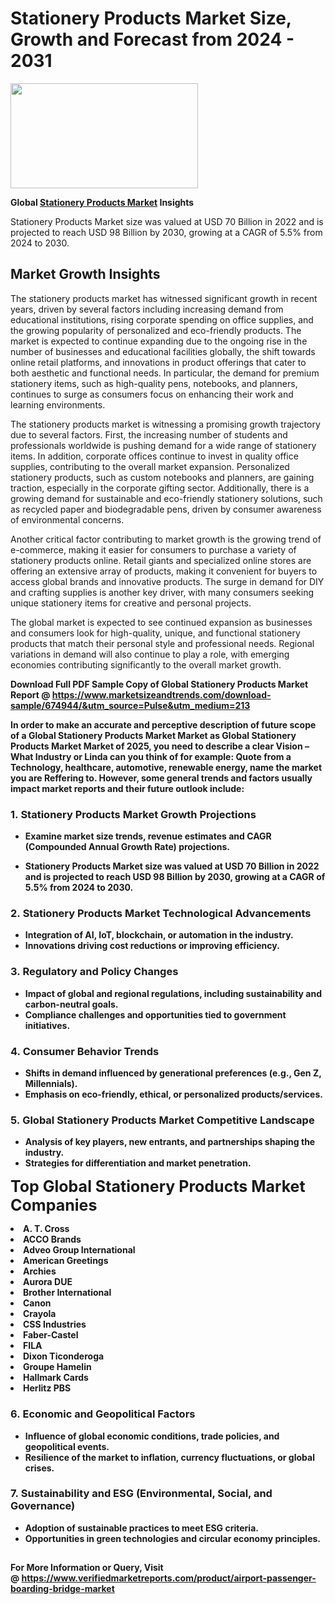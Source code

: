 <H1>Stationery Products Market Size, Growth and Forecast from 2024 - 2031</H1><img class="aligncenter size-medium wp-image-584254" src="https://thirdeyenews.in/wp-content/uploads/2024/09/Global-Market-Research-300x168.jpeg" alt="" width="300" height="168" /><p><strong>Global&nbsp;<a href="https://www.marketsizeandtrends.com/download-sample/674944/&amp;utm_source=Pulse&amp;utm_medium=213">Stationery Products Market</a> Insights</strong></p><p>Stationery Products Market size was valued at USD 70 Billion in 2022 and is projected to reach USD 98 Billion by 2030, growing at a CAGR of 5.5% from 2024 to 2030.</p><p><h2>Market Growth Insights</h2> <p>The stationery products market has witnessed significant growth in recent years, driven by several factors including increasing demand from educational institutions, rising corporate spending on office supplies, and the growing popularity of personalized and eco-friendly products. The market is expected to continue expanding due to the ongoing rise in the number of businesses and educational facilities globally, the shift towards online retail platforms, and innovations in product offerings that cater to both aesthetic and functional needs. In particular, the demand for premium stationery items, such as high-quality pens, notebooks, and planners, continues to surge as consumers focus on enhancing their work and learning environments.</p> <p><strong></strong></p> <p>The stationery products market is witnessing a promising growth trajectory due to several factors. First, the increasing number of students and professionals worldwide is pushing demand for a wide range of stationery items. In addition, corporate offices continue to invest in quality office supplies, contributing to the overall market expansion. Personalized stationery products, such as custom notebooks and planners, are gaining traction, especially in the corporate gifting sector. Additionally, there is a growing demand for sustainable and eco-friendly stationery solutions, such as recycled paper and biodegradable pens, driven by consumer awareness of environmental concerns.</p> <p>Another critical factor contributing to market growth is the growing trend of e-commerce, making it easier for consumers to purchase a variety of stationery products online. Retail giants and specialized online stores are offering an extensive array of products, making it convenient for buyers to access global brands and innovative products. The surge in demand for DIY and crafting supplies is another key driver, with many consumers seeking unique stationery items for creative and personal projects.</p> <p>The global market is expected to see continued expansion as businesses and consumers look for high-quality, unique, and functional stationery products that match their personal style and professional needs. Regional variations in demand will also continue to play a role, with emerging economies contributing significantly to the overall market growth.</p> <p><strong></p><p><span class=""><strong>Download Full PDF Sample Copy of Global Stationery Products Market Report</strong> @ <a href="https://www.marketsizeandtrends.com/download-sample/674944/&amp;utm_source=Pulse&amp;utm_medium=213" target="_blank">https://www.marketsizeandtrends.com/download-sample/674944/&amp;utm_source=Pulse&amp;utm_medium=213</a></span></p><p>In order to make an accurate and perceptive description of future scope of a Global&nbsp;Stationery Products Market Market as Global&nbsp;Stationery Products Market Market of 2025, you need to describe a clear Vision &ndash; What Industry or Linda can you think of for example: Quote from a Technology, healthcare, automotive, renewable energy, name the market you are Reffering to. However, some general trends and factors usually impact market reports and their future outlook include:</p><h3>1.&nbsp;<strong>Stationery Products Market Growth Projections</strong></h3><ul><li>Examine market size trends, revenue estimates and CAGR (Compounded Annual Growth Rate) projections.</li><li><p>Stationery Products Market size was valued at USD 70 Billion in 2022 and is projected to reach USD 98 Billion by 2030, growing at a CAGR of 5.5% from 2024 to 2030.</p></li></ul><h3>2.&nbsp;<strong>Stationery Products Market Technological Advancements</strong></h3><ul><li>Integration of AI, IoT, blockchain, or automation in the industry.</li><li>Innovations driving cost reductions or improving efficiency.</li></ul><h3>3.&nbsp;<strong>Regulatory and Policy Changes</strong></h3><ul><li>Impact of global and regional regulations, including sustainability and carbon-neutral goals.</li><li>Compliance challenges and opportunities tied to government initiatives.</li></ul><h3>4.&nbsp;<strong>Consumer Behavior Trends</strong></h3><ul><li>Shifts in demand influenced by generational preferences (e.g., Gen Z, Millennials).</li><li>Emphasis on eco-friendly, ethical, or personalized products/services.</li></ul><h3>5.&nbsp;<strong>Global Stationery Products Market Competitive Landscape</strong></h3><ul><li>Analysis of key players, new entrants, and partnerships shaping the industry.</li><li>Strategies for differentiation and market penetration.</li></ul><p data-pm-slice="1 1 []"><span style="color: inherit; font-family: inherit; font-size: 25px;">Top Global Stationery Products Market Companies</span></p><div class="" data-test-id=""><p><li>A. T. Cross</li><li> ACCO Brands</li><li> Adveo Group International</li><li> American Greetings</li><li> Archies</li><li> Aurora DUE</li><li> Brother International</li><li> Canon</li><li> Crayola</li><li> CSS Industries</li><li> Faber-Castel</li><li> FILA</li><li> Dixon Ticonderoga</li><li> Groupe Hamelin</li><li> Hallmark Cards</li><li> Herlitz PBS</li></p></div><h3>6.&nbsp;<strong>Economic and Geopolitical Factors</strong></h3><ul><li>Influence of global economic conditions, trade policies, and geopolitical events.</li><li>Resilience of the market to inflation, currency fluctuations, or global crises.</li></ul><h3>7.&nbsp;<strong>Sustainability and ESG (Environmental, Social, and Governance)</strong></h3><ul><li>Adoption of sustainable practices to meet ESG criteria.</li><li>Opportunities in green technologies and circular economy principles.</li></ul><h2><strong style="font-size: 14px;">For More Information or Query, Visit @&nbsp;</strong><a style="background-color: #ffffff; font-size: 14px;" href="https://www.marketsizeandtrends.com/report/stationery-products-market/" target="_blank">https://www.verifiedmarketreports.com/product/airport-passenger-boarding-bridge-market</a></h2>
